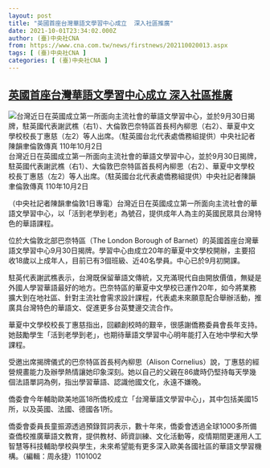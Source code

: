 ```yaml
---
layout: post
title: "英國首座台灣華語文學習中心成立  深入社區推廣"
date: 2021-10-01T23:34:02.000Z
author: (臺)中央社CNA
from: https://www.cna.com.tw/news/firstnews/202110020013.aspx
tags: [ (臺)中央社CNA ]
categories: [ (臺)中央社CNA ]
---
```

<!--1633131242000-->
[英國首座台灣華語文學習中心成立  深入社區推廣](https://www.cna.com.tw/news/firstnews/202110020013.aspx)
------

<div>
<div><div><div style="--aspect-ratio:1370/768;"><picture><source media="(max-width: 414px)" data-srcset="https://imgcdn.cna.com.tw/www/WebPhotos/800/20211002/1370x768_20211002000001.jpg"><source media="(min-width: 413px)" data-srcset="https://imgcdn.cna.com.tw/www/WebPhotos/1024/20211002/1370x768_20211002000001.jpg"><img data-src="https://imgcdn.cna.com.tw/www/WebPhotos/800/20211002/1370x768_20211002000001.jpg" alt="台灣近日在英國成立第一所面向主流社會的華語文學習中心，並於9月30日揭牌，駐英國代表謝武樵（右1）、大倫敦巴奈特區首長柯內柳思（右2）、華夏中文學校校長丁惠慈（左2）等人出席。（駐英國台北代表處僑務組提供）中央社記者陳韻聿倫敦傳真  110年10月2日" data-srcset="https://imgcdn.cna.com.tw/www/WebPhotos/800/20211002/1370x768_20211002000001.jpg 414w, https://imgcdn.cna.com.tw/www/WebPhotos/1024/20211002/1370x768_20211002000001.jpg 1024w"></picture></div><div>台灣近日在英國成立第一所面向主流社會的華語文學習中心，並於9月30日揭牌，駐英國代表謝武樵（右1）、大倫敦巴奈特區首長柯內柳思（右2）、華夏中文學校校長丁惠慈（左2）等人出席。（駐英國台北代表處僑務組提供）中央社記者陳韻聿倫敦傳真  110年10月2日</div></div></div><div></div><div><p>（中央社記者陳韻聿倫敦1日專電）台灣近日在英國成立第一所面向主流社會的華語文學習中心，以「活到老學到老」為號召，提供成年人為主的英國民眾具台灣特色的華語課程。</p><p>位於大倫敦北部巴奈特區（The London Borough of Barnet）的英國首座台灣華語文學習中心9月30日揭牌。學習中心由成立20年的華夏中文學校開辦，主要招收18歲以上成年人，目前已有3個班級、近40名學員。中心已於9月初開課。</p><p>駐英代表謝武樵表示，台灣既保留華語文傳統，又充滿現代自由開放價值，無疑是外國人學習華語最好的地方。巴奈特區的華夏中文學校已運作20年，如今將業務擴大到在地社區、針對主流社會需求設計課程，代表處未來願意配合舉辦活動，推廣具台灣特色的華語文、促進更多台英雙邊交流合作。</p><p>華夏中文學校校長丁惠慈指出，回顧創校時的艱辛，很感謝僑務委員會長年支持。她鼓勵學生「活到老學到老」，也期待華語文學習中心明年能打入在地中學和大學課程。</p><p>受邀出席揭牌儀式的巴奈特區首長柯內柳思（Alison Cornelius）說，丁惠慈的經營規畫能力及辦學熱情讓她印象深刻。她以自己的父親在86歲時仍堅持每天學幾個法語單詞為例，指出學習華語、認識他國文化，永遠不嫌晚。</p><p>僑委會今年輔助歐美地區18所僑校成立「台灣華語文學習中心」，其中包括美國15所，以及英國、法國、德國各1所。</p><p>僑委會委員長童振源透過預錄賀詞表示，數十年來，僑委會透過全球1000多所備查僑校推廣華語文教育，提供教材、師資訓練、文化活動等，疫情期間更運用人工智慧等科技輔助學校與學生，未來希望能有更多深入歐美各國社區的華語文學習機構。（編輯：周永捷）1101002</p></div>
</div>
